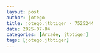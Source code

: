 ```yaml
---
layout: post
author: jotego
title: jotego.jtbtiger - 7525244
date: 2025-07-04
categories: [Arcade, jtbtiger]
tags: [jotego.jtbtiger]
---
```


